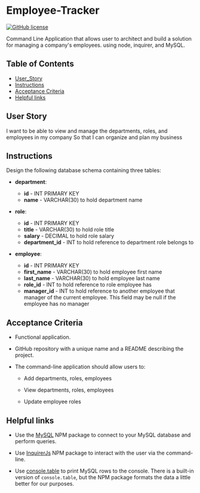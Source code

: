 # Employee-Tracker

[![GitHub license](https://img.shields.io/badge/licence-BSD3.0-green)](https://github.com/mauricechouam/Employee-Tracker)

Command Line  Application that allows user to architect and build a solution for managing a company's employees.  using node, inquirer, and MySQL.
## Table of Contents ##
  * [User_Story](#User_Story)
  * [Instructions](#Instructions)
  * [Acceptance Criteria](#Acceptance_Criteria)
  * [Helpful links](#Helpful_links)


## User Story
I want to be able to view and manage the departments, roles, and employees in my company
So that I can organize and plan my business

## Instructions

Design the following database schema containing three tables:

* **department**:

  * **id** - INT PRIMARY KEY
  * **name** - VARCHAR(30) to hold department name

* **role**:

  * **id** - INT PRIMARY KEY
  * **title** -  VARCHAR(30) to hold role title
  * **salary** -  DECIMAL to hold role salary
  * **department_id** -  INT to hold reference to department role belongs to

* **employee**:

  * **id** - INT PRIMARY KEY
  * **first_name** - VARCHAR(30) to hold employee first name
  * **last_name** - VARCHAR(30) to hold employee last name
  * **role_id** - INT to hold reference to role employee has
  * **manager_id** - INT to hold reference to another employee that manager of the current employee. This field may be null if the employee has no manager



## Acceptance Criteria

* Functional application.

* GitHub repository with a unique name and a README describing the project.

* The command-line application should allow users to:

  * Add departments, roles, employees

  * View departments, roles, employees

  * Update employee roles


## Helpful links

* Use the [MySQL](https://www.npmjs.com/package/mysql) NPM package to connect to your MySQL database and perform queries.

* Use [InquirerJs](https://www.npmjs.com/package/inquirer/v/0.2.3) NPM package to interact with the user via the command-line.

* Use [console.table](https://www.npmjs.com/package/console.table) to print MySQL rows to the console. There is a built-in version of `console.table`, but the NPM package formats the data a little better for our purposes.


